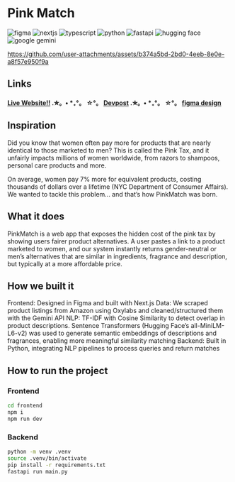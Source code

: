 # Pink Match

![figma](https://img.shields.io/badge/Figma-F24E1E?style=for-the-badge&logo=figma&logoColor=white)
![nextjs](https://img.shields.io/badge/next%20js-000000?style=for-the-badge&logo=nextdotjs&logoColor=white)
![typescript](https://img.shields.io/badge/TypeScript-007ACC?style=for-the-badge&logo=typescript&logoColor=white)
![python](https://img.shields.io/badge/Python-FFD43B?style=for-the-badge&logo=python&logoColor=blue)
![fastapi](https://img.shields.io/badge/fastapi-109989?style=for-the-badge&logo=FASTAPI&logoColor=white)
![hugging face](https://img.shields.io/badge/-HuggingFace-FDEE21?style=for-the-badge&logo=HuggingFace&logoColor=black)
![google gemini](https://img.shields.io/badge/Google%20Gemini-8E75B2?style=for-the-badge&logo=googlegemini&logoColor=white)

https://github.com/user-attachments/assets/b374a5bd-2bd0-4eeb-8e0e-a8f57e950f9a

## Links

#### [Live Website!!](https://pinkmatch.sunray4.hackclub.app/)  .✮。• *₊°。  ☆°。 [Devpost](https://devpost.com/software/pinkmatch)  .✮。• *₊°。  ☆°。 [figma design](https://www.figma.com/design/znHjr90pu3uQtFkug199cu/PinkMatch--TechNova-2025?node-id=7-115&t=7BseKiNO2oPQBejD-0)
#### 
#### 

## Inspiration
Did you know that women often pay more for products that are nearly identical to those marketed to men? This is called the Pink Tax, and it unfairly impacts millions of women worldwide, from razors to shampoos, personal care products and more.

On average, women pay 7% more for equivalent products, costing thousands of dollars over a lifetime (NYC Department of Consumer Affairs). We wanted to tackle this problem... and that’s how PinkMatch was born.

## What it does
PinkMatch is a web app that exposes the hidden cost of the pink tax by showing users fairer product alternatives. A user pastes a link to a product marketed to women, and our system instantly returns gender-neutral or men’s alternatives that are similar in ingredients, fragrance and description, but typically at a more affordable price.

## How we built it
Frontend: Designed in Figma and built with Next.js
Data: We scraped product listings from Amazon using Oxylabs and cleaned/structured them with the Gemini API
NLP: TF-IDF with Cosine Similarity to detect overlap in product descriptions. Sentence Transformers (Hugging Face’s all-MiniLM-L6-v2) was used to generate semantic embeddings of descriptions and fragrances, enabling more meaningful similarity matching
Backend: Built in Python, integrating NLP pipelines to process queries and return matches

## How to run the project

### Frontend
```bash
cd frontend
npm i
npm run dev
```

### Backend
```bash
python -m venv .venv
source .venv/bin/activate
pip install -r requirements.txt
fastapi run main.py
```


